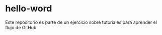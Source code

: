 # hello-word
Este repositorio es parte de un ejercicio sobre tutoriales para aprender el flujo de GitHub
